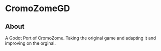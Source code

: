 # CromoZomeGD
## About
A Godot Port of CromoZome. Taking the original game and adapting it and improving on the orginal.
